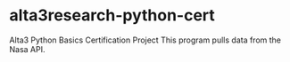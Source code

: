 # alta3research-python-cert
Alta3 Python Basics Certification Project
This program pulls data from the Nasa API.
